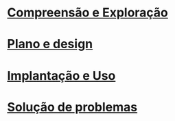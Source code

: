 # [Compreensão e Exploração](/understand-explore/what-is-ata)
# [Plano e design](/plan-design/ata-architecture)
# [Implantação e Uso](/deploy-use/preinstall-ata)
# [Solução de problemas](/troubleshoot/troubleshooting-ata-known-errors)


<!--HONumber=May16_HO1-->


